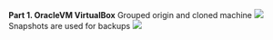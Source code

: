 **Part 1. OracleVM VirtualBox**
Grouped origin and cloned machine
<img src="https://github.com/HighLandner/DevOps_online_Kharkiv_2021Q1/blob/develop/m2/task2.1/images/Cloned%20and%20grouped.png"/>
Snapshots are used for backups 
<img src="https://github.com/HighLandner/DevOps_online_Kharkiv_2021Q1/blob/develop/m2/task2.1/images/Snapshots.png"/>
